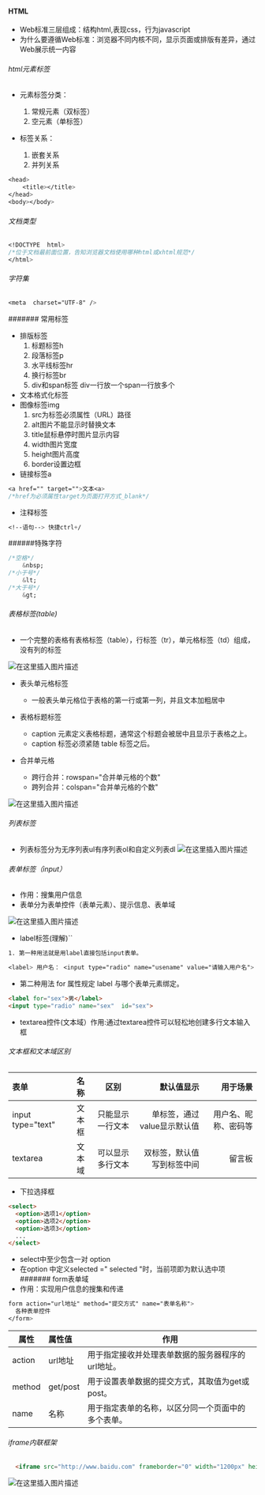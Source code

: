 ﻿
#### HTML
-  Web标准三层组成：结构html,表现css，行为javascript
- 为什么要遵循Web标准：浏览器不同内核不同，显示页面或排版有差异，通过Web展示统一内容
###### html元素标签
- 元素标签分类：
  1. 常规元素（双标签）
  2. 空元素（单标签）

- 标签关系：
    1. 嵌套关系
    2. 并列关系
   
```css
<head>
	<title></title>
</head>
<body></body>
```
######  文档类型

```css
<!DOCTYPE  html>
/*位于文档最前面位置，告知浏览器文档使用哪种html或xhtml规范*/
</html>
```
######  字符集

```css
<meta  charset="UTF-8" />
```
#######  常用标签
- 排版标签
   1. 标题标签h
   2. 段落标签p
   3. 水平线标签hr
   4. 换行标签br
   5. div和span标签 div一行放一个span一行放多个
- 文本格式化标签
- 图像标签img
  1. src为标签必须属性（URL）路径
  2. alt图片不能显示时替换文本
  3. title鼠标悬停时图片显示内容
  4. width图片宽度
  5. height图片高度
  6. border设置边框
-   链接标签a
```css
<a href="" target="">文本<a>
/*href为必须属性target为页面打开方式_blank*/
```
- 注释标签

```css
<!--语句--> 快捷ctrl+/
```

######特殊字符

```css
/*空格*/
    &nbsp; 
/*小于号*/
    &lt;
/*大于号*/
    &gt;
```
###### 表格标签(table)

- 一个完整的表格有表格标签（table），行标签（tr），单元格标签（td）组成，没有列的标签

 ![在这里插入图片描述](https://img-blog.csdnimg.cn/20200208165501122.png?x-oss-process=image/watermark,type_ZmFuZ3poZW5naGVpdGk,shadow_10,text_aHR0cHM6Ly9ibG9nLmNzZG4ubmV0L2hfZWxfbG8=,size_16,color_FFFFFF,t_70)
- 表头单元格标签
  - 一般表头单元格位于表格的第一行或第一列，并且文本加粗居中

- 表格标题标签
   - caption 元素定义表格标题，通常这个标题会被居中且显示于表格之上。
   - caption 标签必须紧随 table 标签之后。
- 合并单元格
  - 跨行合并：rowspan="合并单元格的个数"
  - 跨列合并：colspan="合并单元格的个数"

![在这里插入图片描述](https://img-blog.csdnimg.cn/20200208170119435.png?x-oss-process=image/watermark,type_ZmFuZ3poZW5naGVpdGk,shadow_10,text_aHR0cHM6Ly9ibG9nLmNzZG4ubmV0L2hfZWxfbG8=,size_16,color_FFFFFF,t_70)
######  列表标签

- 列表标签分为无序列表ul有序列表ol和自定义列表dl
![在这里插入图片描述](https://img-blog.csdnimg.cn/20200208170810578.png)
######  表单标签（input）
- 作用：搜集用户信息
- 表单分为表单控件（表单元素）、提示信息、表单域

![在这里插入图片描述](https://img-blog.csdnimg.cn/20200208171745453.png?x-oss-process=image/watermark,type_ZmFuZ3poZW5naGVpdGk,shadow_10,text_aHR0cHM6Ly9ibG9nLmNzZG4ubmV0L2hfZWxfbG8=,size_16,color_FFFFFF,t_70)
- label标签(理解)``

```css
1. 第一种用法就是用label直接包括input表单。

<label> 用户名： <input type="radio" name="usename" value="请输入用户名">   </label>
```
- 第二种用法 for 属性规定 label 与哪个表单元素绑定。

```html
<label for="sex">男</label>
<input type="radio" name="sex"  id="sex">
```
- textarea控件(文本域）作用:通过textarea控件可以轻松地创建多行文本输入框
######  文本框和文本域区别

| 表单              |  名称  |       区别       |                  默认值显示 |             用于场景 |
| :---------------- | :----: | :--------------: | --------------------------: | -------------------: |
| input type="text" | 文本框 | 只能显示一行文本 | 单标签，通过value显示默认值 | 用户名、昵称、密码等 |
| textarea          | 文本域 | 可以显示多行文本 |  双标签，默认值写到标签中间 |               留言板 |

- 下拉选择框
```html
<select>
  <option>选项1</option>
  <option>选项2</option>
  <option>选项3</option>
  ...
</select>
```
- select中至少包含一对 option
- 在option 中定义selected =" selected "时，当前项即为默认选中项
#######  form表单域
- 作用：实现用户信息的搜集和传递

```css
form action="url地址" method="提交方式" name="表单名称">
  各种表单控件
</form>
```

| 属性   | 属性值   | 作用                                               |
| ------ | :------- | -------------------------------------------------- |
| action | url地址  | 用于指定接收并处理表单数据的服务器程序的url地址。  |
| method | get/post | 用于设置表单数据的提交方式，其取值为get或post。    |
| name   | 名称     | 用于指定表单的名称，以区分同一个页面中的多个表单。 |


######  iframe内联框架

```html
  <iframe src="http://www.baidu.com" frameborder="0" width="1200px" height="500px"></iframe>
```

![在这里插入图片描述](https://img-blog.csdnimg.cn/20201016162011331.png?x-oss-process=image/watermark,type_ZmFuZ3poZW5naGVpdGk,shadow_10,text_aHR0cHM6Ly9ibG9nLmNzZG4ubmV0L2hfZWxfbG8=,size_16,color_FFFFFF,t_70#pic_center)











 

